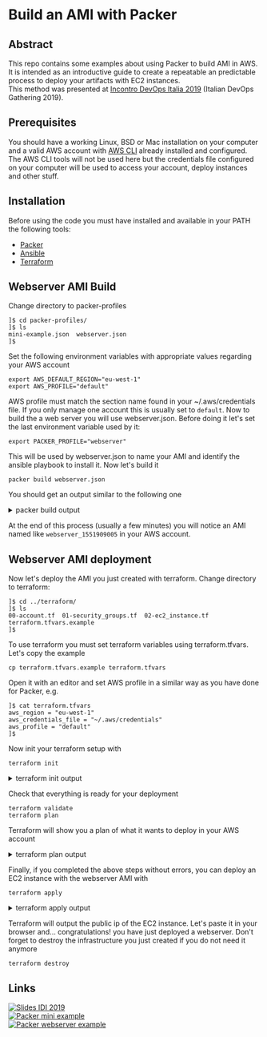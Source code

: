 # Build an AMI with Packer

## Abstract

This repo contains some examples about using Packer to build AMI in AWS. It is intended as an introductive guide to create a repeatable an predictable process to deploy your artifacts with EC2 instances.  
This method was presented at [Incontro DevOps Italia 2019](https://2019.incontrodevops.it/talks.html#gianluca-mascolo) (Italian DevOps Gathering 2019).

## Prerequisites

You should have a working Linux, BSD or Mac installation on your computer and a valid AWS account with [AWS CLI](https://aws.amazon.com/cli/) already installed and configured. The AWS CLI tools will not be used here but the credentials file configured on your computer will be used to access your account, deploy instances and other stuff.

## Installation

Before using the code you must have installed and available in your PATH the following tools:
- [Packer](https://www.packer.io/downloads.html)
- [Ansible](https://docs.ansible.com/ansible/latest/installation_guide/intro_installation.html)
- [Terraform](https://www.terraform.io/downloads.html)

## Webserver AMI Build

Change directory to packer-profiles
```
]$ cd packer-profiles/
]$ ls
mini-example.json  webserver.json
]$
```
Set the following environment variables with appropriate values regarding your AWS account
```
export AWS_DEFAULT_REGION="eu-west-1"
export AWS_PROFILE="default"
```
AWS profile must match the section name found in your ~/.aws/credentials file. If you only manage one account this is usually set to `default`. Now to build the a web server you will use webserver.json. Before doing it let's set the last environment variable used by it:
```
export PACKER_PROFILE="webserver"
```
This will be used by webserver.json to name your AMI and identify the ansible playbook to install it. Now let's build it
```
packer build webserver.json
```
You should get an output similar to the following one
<details><summary>packer build output</summary>
<p>

``` 
]$ packer build webserver.json
amazon-ebs output will be in this color.

==> amazon-ebs: Prevalidating AMI Name: webserver_1551909005
    amazon-ebs: Found Image ID: ami-0bfb4cded51a2ab3e
==> amazon-ebs: Creating temporary keypair: packer_5c80408d-1ad6-3b57-e06f-a75bc7053184
==> amazon-ebs: Creating temporary security group for this instance: packer_5c80409b-c9da-2f51-90cb-095a03b9a481
==> amazon-ebs: Authorizing access to port 22 from 0.0.0.0/0 in the temporary security group...
==> amazon-ebs: Launching a source AWS instance...
==> amazon-ebs: Adding tags to source instance
    amazon-ebs: Adding tag: "Name": "Packer Builder"
    amazon-ebs: Instance ID: i-0b3edb7d2e9574849
==> amazon-ebs: Waiting for instance (i-0b3edb7d2e9574849) to become ready...
==> amazon-ebs: Using ssh communicator to connect: 34.245.218.28
==> amazon-ebs: Waiting for SSH to become available...
==> amazon-ebs: Connected to SSH!
==> amazon-ebs: Provisioning with Ansible...
==> amazon-ebs: Executing Ansible: ansible-playbook --extra-vars packer_build_name=amazon-ebs packer_builder_type=amazon-ebs -o IdentitiesOnly=yes -i /tmp/packer-provisioner-ansible978552682 /home/gmascolo/Programs/packer/ansible-playbooks/webserver.yml -e ansible_ssh_private_key_file=/tmp/ansible-key734980727
    amazon-ebs:
    amazon-ebs: PLAY [webserver] ***************************************************************
    amazon-ebs:
    amazon-ebs: TASK [Gathering Facts] *********************************************************
    amazon-ebs: ok: [webserver]
    amazon-ebs:
    amazon-ebs: TASK [Timezone Configuration] **************************************************
    amazon-ebs: changed: [webserver]
    amazon-ebs:
    amazon-ebs: TASK [Install Packages] ********************************************************
    amazon-ebs: changed: [webserver]
    amazon-ebs:
    amazon-ebs: TASK [Enable Apache Web Server] ************************************************
    amazon-ebs: changed: [webserver]
    amazon-ebs:
    amazon-ebs: TASK [Create index.html] *******************************************************
    amazon-ebs: changed: [webserver]
    amazon-ebs:
    amazon-ebs: PLAY RECAP *********************************************************************
    amazon-ebs: webserver                  : ok=5    changed=4    unreachable=0    failed=0
    amazon-ebs:
==> amazon-ebs: Stopping the source instance...
    amazon-ebs: Stopping instance, attempt 1
==> amazon-ebs: Waiting for the instance to stop...
==> amazon-ebs: Creating unencrypted AMI webserver_1551909005 from instance i-0b3edb7d2e9574849
    amazon-ebs: AMI: ami-02e1f279cf40e8873
==> amazon-ebs: Waiting for AMI to become ready...
==> amazon-ebs: Terminating the source AWS instance...
==> amazon-ebs: Cleaning up any extra volumes...
==> amazon-ebs: No volumes to clean up, skipping
==> amazon-ebs: Deleting temporary security group...
==> amazon-ebs: Deleting temporary keypair...
Build 'amazon-ebs' finished.

==> Builds finished. The artifacts of successful builds are:
--> amazon-ebs: AMIs were created:
eu-west-1: ami-02e1f279cf40e8873

]$

```

</p>
</details>
  
At the end of this process (usually a few minutes) you will notice an AMI named like `webserver_1551909005` in your AWS account.

## Webserver AMI deployment

Now let's deploy the AMI you just created with terraform. Change directory to terraform:
```
]$ cd ../terraform/
]$ ls
00-account.tf  01-security_groups.tf  02-ec2_instance.tf  terraform.tfvars.example
]$
```
To use terraform you must set terraform variables using terraform.tfvars. Let's copy the example
```
cp terraform.tfvars.example terraform.tfvars
```
Open it with an editor and set AWS profile in a similar way as you have done for Packer, e.g.
```
]$ cat terraform.tfvars
aws_region = "eu-west-1"
aws_credentials_file = "~/.aws/credentials"
aws_profile = "default"
]$
```
Now init your terraform setup with
```
terraform init
```
<details><summary>terraform init output</summary>
<p>

``` 
]$ terraform init

Initializing provider plugins...
- Checking for available provider plugins on https://releases.hashicorp.com...
- Downloading plugin for provider "aws" (2.0.0)...
- Downloading plugin for provider "http" (1.0.1)...
- Downloading plugin for provider "tls" (1.2.0)...

The following providers do not have any version constraints in configuration,
so the latest version was installed.

To prevent automatic upgrades to new major versions that may contain breaking
changes, it is recommended to add version = "..." constraints to the
corresponding provider blocks in configuration, with the constraint strings
suggested below.

* provider.aws: version = "~> 2.0"
* provider.http: version = "~> 1.0"
* provider.tls: version = "~> 1.2"

Terraform has been successfully initialized!

You may now begin working with Terraform. Try running "terraform plan" to see
any changes that are required for your infrastructure. All Terraform commands
should now work.

If you ever set or change modules or backend configuration for Terraform,
rerun this command to reinitialize your working directory. If you forget, other
commands will detect it and remind you to do so if necessary.
]$ 
```

</p>
</details>
  
Check that everything is ready for your deployment
```
terraform validate
terraform plan
```
Terraform will show you a plan of what it wants to deploy in your AWS account

<details><summary>terraform plan output</summary>
<p>

``` 
]$ terraform validate
]$ terraform plan
Refreshing Terraform state in-memory prior to plan...
The refreshed state will be used to calculate this plan, but will not be
persisted to local or remote state storage.

data.http.public_ip: Refreshing state...
data.aws_ami.webserver: Refreshing state...

------------------------------------------------------------------------

An execution plan has been generated and is shown below.
Resource actions are indicated with the following symbols:
  + create
 <= read (data resources)

Terraform will perform the following actions:

 <= data.aws_subnet_ids.default_subnets
      id:                                        <computed>
      ids.#:                                     <computed>
      tags.%:                                    <computed>
      vpc_id:                                    "${aws_default_vpc.default_vpc.id}"

  + aws_default_vpc.default_vpc
      id:                                        <computed>
      arn:                                       <computed>
      assign_generated_ipv6_cidr_block:          <computed>
      cidr_block:                                <computed>
      default_network_acl_id:                    <computed>
      default_route_table_id:                    <computed>
      default_security_group_id:                 <computed>
      dhcp_options_id:                           <computed>
      enable_classiclink:                        <computed>
      enable_classiclink_dns_support:            <computed>
      enable_dns_hostnames:                      <computed>
      enable_dns_support:                        "true"
      instance_tenancy:                          <computed>
      ipv6_association_id:                       <computed>
      ipv6_cidr_block:                           <computed>
      main_route_table_id:                       <computed>
      owner_id:                                  <computed>

  + aws_instance.web
      id:                                        <computed>
      ami:                                       "ami-02e1f279cf40e8873"
      arn:                                       <computed>
      associate_public_ip_address:               "true"
      availability_zone:                         <computed>
      cpu_core_count:                            <computed>
      cpu_threads_per_core:                      <computed>
      ebs_block_device.#:                        <computed>
      ephemeral_block_device.#:                  <computed>
      get_password_data:                         "false"
      host_id:                                   <computed>
      instance_initiated_shutdown_behavior:      "terminate"
      instance_state:                            <computed>
      instance_type:                             "t2.micro"
      ipv6_address_count:                        <computed>
      ipv6_addresses.#:                          <computed>
      key_name:                                  "terraform-ssh-key"
      network_interface.#:                       <computed>
      network_interface_id:                      <computed>
      password_data:                             <computed>
      placement_group:                           <computed>
      primary_network_interface_id:              <computed>
      private_dns:                               <computed>
      private_ip:                                <computed>
      public_dns:                                <computed>
      public_ip:                                 <computed>
      root_block_device.#:                       "1"
      root_block_device.0.delete_on_termination: "true"
      root_block_device.0.volume_id:             <computed>
      root_block_device.0.volume_size:           "3"
      root_block_device.0.volume_type:           "standard"
      security_groups.#:                         <computed>
      source_dest_check:                         "true"
      subnet_id:                                 "${data.aws_subnet_ids.default_subnets.ids[0]}"
      tags.%:                                    "1"
      tags.Name:                                 "terraform packer deploy"
      tenancy:                                   <computed>
      volume_tags.%:                             <computed>
      vpc_security_group_ids.#:                  <computed>

  + aws_key_pair.terraform-ssh-key
      id:                                        <computed>
      fingerprint:                               <computed>
      key_name:                                  "terraform-ssh-key"
      public_key:                                "${tls_private_key.terraform-ssh-key.public_key_openssh}"

  + aws_security_group.http_in
      id:                                        <computed>
      arn:                                       <computed>
      description:                               "Allow HTTP Traffic"
      egress.#:                                  "1"
      egress.482069346.cidr_blocks.#:            "1"
      egress.482069346.cidr_blocks.0:            "0.0.0.0/0"
      egress.482069346.description:              ""
      egress.482069346.from_port:                "0"
      egress.482069346.ipv6_cidr_blocks.#:       "0"
      egress.482069346.prefix_list_ids.#:        "0"
      egress.482069346.protocol:                 "-1"
      egress.482069346.security_groups.#:        "0"
      egress.482069346.self:                     "false"
      egress.482069346.to_port:                  "0"
      ingress.#:                                 "1"
      ingress.627927811.cidr_blocks.#:           "1"
      ingress.627927811.cidr_blocks.0:           "REDACTED"
      ingress.627927811.description:             ""
      ingress.627927811.from_port:               "80"
      ingress.627927811.ipv6_cidr_blocks.#:      "0"
      ingress.627927811.prefix_list_ids.#:       "0"
      ingress.627927811.protocol:                "tcp"
      ingress.627927811.security_groups.#:       "0"
      ingress.627927811.self:                    "false"
      ingress.627927811.to_port:                 "80"
      name:                                      "http_in"
      owner_id:                                  <computed>
      revoke_rules_on_delete:                    "false"
      vpc_id:                                    "${aws_default_vpc.default_vpc.id}"

  + aws_security_group.ssh_in
      id:                                        <computed>
      arn:                                       <computed>
      description:                               "Allow SSH Traffic"
      egress.#:                                  "1"
      egress.482069346.cidr_blocks.#:            "1"
      egress.482069346.cidr_blocks.0:            "0.0.0.0/0"
      egress.482069346.description:              ""
      egress.482069346.from_port:                "0"
      egress.482069346.ipv6_cidr_blocks.#:       "0"
      egress.482069346.prefix_list_ids.#:        "0"
      egress.482069346.protocol:                 "-1"
      egress.482069346.security_groups.#:        "0"
      egress.482069346.self:                     "false"
      egress.482069346.to_port:                  "0"
      ingress.#:                                 "1"
      ingress.2584783984.cidr_blocks.#:          "1"
      ingress.2584783984.cidr_blocks.0:          "REDACTED"
      ingress.2584783984.description:            ""
      ingress.2584783984.from_port:              "22"
      ingress.2584783984.ipv6_cidr_blocks.#:     "0"
      ingress.2584783984.prefix_list_ids.#:      "0"
      ingress.2584783984.protocol:               "tcp"
      ingress.2584783984.security_groups.#:      "0"
      ingress.2584783984.self:                   "false"
      ingress.2584783984.to_port:                "22"
      name:                                      "ssh_in"
      owner_id:                                  <computed>
      revoke_rules_on_delete:                    "false"
      vpc_id:                                    "${aws_default_vpc.default_vpc.id}"

  + tls_private_key.terraform-ssh-key
      id:                                        <computed>
      algorithm:                                 "RSA"
      ecdsa_curve:                               "P224"
      private_key_pem:                           <computed>
      public_key_fingerprint_md5:                <computed>
      public_key_openssh:                        <computed>
      public_key_pem:                            <computed>
      rsa_bits:                                  "2048"


Plan: 6 to add, 0 to change, 0 to destroy.

------------------------------------------------------------------------

Note: You didn't specify an "-out" parameter to save this plan, so Terraform
can't guarantee that exactly these actions will be performed if
"terraform apply" is subsequently run.

]$ 
```

</p>
</details>
  
Finally, if you completed the above steps without errors, you can deploy an EC2 instance with the webserver AMI with
```
terraform apply
```

<details><summary>terraform apply output</summary>
<p>

``` 
]$ terraform apply
data.http.public_ip: Refreshing state...
data.aws_ami.webserver: Refreshing state...

An execution plan has been generated and is shown below.
Resource actions are indicated with the following symbols:
  + create
 <= read (data resources)

Terraform will perform the following actions:

 <= data.aws_subnet_ids.default_subnets
      id:                                        <computed>
      ids.#:                                     <computed>
      tags.%:                                    <computed>
      vpc_id:                                    "${aws_default_vpc.default_vpc.id}"

  + aws_default_vpc.default_vpc
      id:                                        <computed>
      arn:                                       <computed>

... OMITTED ...

  + tls_private_key.terraform-ssh-key
      id:                                        <computed>
      algorithm:                                 "RSA"
      ecdsa_curve:                               "P224"
      private_key_pem:                           <computed>
      public_key_fingerprint_md5:                <computed>
      public_key_openssh:                        <computed>
      public_key_pem:                            <computed>
      rsa_bits:                                  "2048"


Plan: 6 to add, 0 to change, 0 to destroy.

Do you want to perform these actions?
  Terraform will perform the actions described above.
  Only 'yes' will be accepted to approve.

  Enter a value: yes

tls_private_key.terraform-ssh-key: Creating...
  algorithm:                  "" => "RSA"
  ecdsa_curve:                "" => "P224"
  private_key_pem:            "" => "<computed>"
  public_key_fingerprint_md5: "" => "<computed>"
  public_key_openssh:         "" => "<computed>"
  public_key_pem:             "" => "<computed>"
  rsa_bits:                   "" => "2048"
tls_private_key.terraform-ssh-key: Creation complete after 0s

... OMITTED ...

aws_instance.web: Still creating... (10s elapsed)
aws_instance.web: Still creating... (20s elapsed)
aws_instance.web: Still creating... (30s elapsed)
aws_instance.web: Creation complete after 31s

Apply complete! Resources: 6 added, 0 changed, 0 destroyed.

Outputs:

Public IP = X.Y.Z.K
]$ 
```

</p>
</details>
  
Terraform will output the public ip of the EC2 instance. Let's paste it in your browser and... congratulations! you have just deployed a webserver.
Don't forget to destroy the infrastructure you just created if you do not need it anymore
```
terraform destroy
```
## Links

[![Slides IDI 2019](https://lh4.googleusercontent.com/qT7NFUh275fqL9U-_2uFCUNunEIlp8jynuqzLanO-Xn2N_udn6N5MiFWe9-l5uSUd7qR40VtpyhirUAcGTllgYtt0jtwuXm4P_VR8Suq1uBoJB8y8osNzHQOejocapdykiNeZrmWT1E3UDMPckKGnHgx2YPrWYcv5GUHMDEzZoIdMixDz7RK3n-bhxqv9l4OIvMEcA=s200)](https://docs.google.com/presentation/d/1yT9Wa4O3Noi0-nTFar8TkdNbi8HhLk55TsXP8yIhafc/edit?usp=sharing "Slides IDI 2019")  
[![Packer mini example](http://i.vimeocdn.com/video/764685304_200x150.jpg)](https://vimeo.com/321868330 "Video - Packer mini-example.json")  
[![Packer webserver example](http://i.vimeocdn.com/video/764689967_200x150.jpg)](https://vimeo.com/321871067 "Video - Packer webserver.json")  


